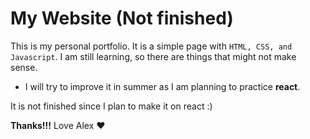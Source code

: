 # My Website (Not finished)
This is my personal portfolio. 
It is a simple page with `HTML, CSS, and Javascript`. I am still learning, so there are things that might not make sense. 
- I will try to improve it in summer as I am planning to practice **react**. 
 
It is not finished since I plan to make it on react :)

**Thanks!!!** Love Alex ♥ 


